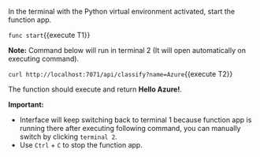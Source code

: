 In the terminal with the Python virtual environment activated, start the function app.

`func start`{{execute T1}}

**Note:** Command below will run in terminal 2 (It will open automatically on executing command). 

`curl http://localhost:7071/api/classify?name=Azure`{{execute T2}}

The function should execute and return **Hello Azure!**.

**Important:**
- Interface will keep switching back to terminal 1 because function app is running there after executing following command, you can manually switch by clicking `terminal 2`.
- Use `Ctrl` + `C` to stop the function app.
